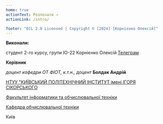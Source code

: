 ```yaml
---
home: true
actionText: Розпочати →
actionLink: /intro/

footer: "ECL 2.0 Licensed | Copyright © [2024] [Корнієнко Олексій]"
---
```



**Виконали:** 

студент 2-го курсу, групи ІО-22<span padding-right:5em></span> Корнієнко Олексій [Телеграм](https://t.me/alextrains_11s)



**Керівник**

*доцент кафедри ОТ ФІОТ, к.т.н., доцент*<span padding-right:5em></span> **Болдак Андрій** 

[НТУУ "КИЇВСЬКИЙ ПОЛІТЕХНІЧНИЙ ІНСТИТУТ імені ІГОРЯ СІКОРСЬКОГО](https://kpi.ua/)

[Факультет інформатики та обчислювальної техніки](https://fiot.kpi.ua/)

[Кафедра обчислювальної техніки](https://comsys.kpi.ua/)

Київ
